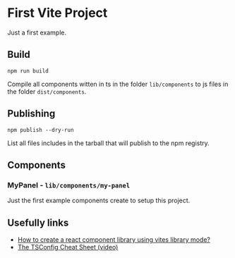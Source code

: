 # First Vite Project

Just a first example.

## Build

```shell
npm run build
```

Compile all components witten in ts in the folder `lib/components` to js files in the folder `dist/components`.

## Publishing

```shell
npm publish --dry-run
```

List all files includes in the tarball that will publish to the npm registry.

## Components

### MyPanel - `lib/components/my-panel`

Just the first example components create to setup this project.

## Usefully links

* [How to create a react component library using vites library mode?](https://dev.to/receter/how-to-create-a-react-component-library-using-vites-library-mode-4lma)
* [The TSConfig Cheat Sheet (video)](https://www.youtube.com/watch?v=eJXVEju3XLM)